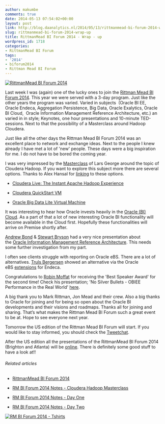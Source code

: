 ```yaml
---
author: makumbe
comments: true
date: 2014-05-13 07:54:02+00:00
layout: post
link: http://blog.daanalytics.nl/2014/05/13/rittmanmead-bi-forum-2014-wrap-up/
slug: rittmanmead-bi-forum-2014-wrap-up
title: RittmanMead BI Forum 2014 - Wrap - up
wordpress_id: 1718
categories:
- RittmanMead BI Forum
tags:
- '2014'
- biforum2014
- Rittman Mead BI Forum
---
```


[![RittmanMead BI Forum 2014](http://obibb.files.wordpress.com/2014/05/bf8db-bi-forum-680x338-no-logo.png)](http://www.rittmanmead.com/2014/04/final-timetable-and-agenda-for-the-brighton-and-atlanta-bi-forums-may-2014/)

Last week I was (again) one of the lucky ones to join the [Rittman Mead BI Forum 2014](http://www.rittmanmead.com/2014/05/rm-bi-forum-2014-brighton-is-a-wrap-now-on-to-atlanta/). This year we were served with a 3-day program. Just like the other years the program was varied. Varied in subjects  (Oracle BI EE, Oracle Endeca, Aggregation Persistence, Big Data, Oracle Exalytics, Oracle BI Cloud,  Oracle Information Management Reference Architecture, etc.) an varied in in style; Keynotes, one hour presentations and 10-minute TED-sessions. Next to that the possibility of a Masterclass around Hadoop Cloudera.

Just like all the other days the Rittman Mead BI Forum 2014 was an excellent place to network and exchange ideas. Next to the people I knew already I have met a lot of 'new' people. These days were a big inspiration for me. I do not have to be bored the coming year.

I was very impressed by the [Masterclass](http://obibb.wordpress.com/2014/05/08/rm-bi-forum-2014-notes-cloudera-hadoop-masterclass/) of Lars George around the topic of Cloudera Hadoop. If you want to explore this subject more there are several options. Thanks to Alex Hansal for [linking](http://blog.cloudera.com/blog/2014/04/cloudera-live/) to these options.



	
  * [Cloudera Live: The Instant Apache Hadoop Experience](http://blog.cloudera.com/blog/2014/04/cloudera-live/)

	
  * [Cloudera QuickStart VM](http://www.cloudera.com/content/support/en/downloads/download-components/download-products.html?productID=F6mO278Rvo)

	
  * [Oracle Big Data Lite Virtual Machine](http://www.oracle.com/technetwork/database/bigdata-appliance/oracle-bigdatalite-2104726.html#download_bdalite)


It was interesting to hear how Oracle invests heavily in the [Oracle (BI) Cloud](https://cloud.oracle.com/business_intelligence). As a part of that a lot of new interesting Oracle BI functionality will become available in the Cloud first. Hopefully these functionalities will arrive on Premise shortly after.

[Andrew Bond](https://www.linkedin.com/pub/andrew-bond/3/693/4a2) & [Stewart Bryson](http://www.rittmanmead.com/author/stewart-bryson/) had a very nice presentation about the [Oracle Information Management Reference Architecture](http://www.oracle.com/technetwork/topics/entarch/articles/info-mgmt-big-data-ref-arch-1902853.pdf). This needs some further investigation from my part.

I often see clients struggle with reporting on Oracle eBS. There are a lot of alternatives. [Truls Bergersen](https://twitter.com/trulsbergersen) showed an alternative via the Oracle eBS [extensions](https://www.youtube.com/watch?v=B_WJzR46ek0&list=PLEOdbv_Kaxnuz04M7neeMnNc9nseQioKS) for Endeca.

Congratulations to [Robin Moffat](https://twitter.com/rmoff) for receiving the 'Best Speaker Award' for the second time! Check his presentation; 'No Silver Bullets - OBIEE Performance in the Real World' [here](http://www.slideshare.net/themoff/no-silver-bullets-obiee-performance-in-the-real-world-rittman-mead-bi-forum-2014).

A big thank you to Mark Rittman, Jon Mead and their crew. Also a big thanks to Oracle for joining and for being so open about the Oracle BI developments and their visions and roadmaps. Thanks all for joining and sharing. That’s what makes the Rittman Mead BI Forum such a great event to be at. Hope to see everyone next year.

Tomorrow the US edition of the Rittman Mead BI Forum will start. If you would like to stay informed, you should check the [Tweetchat](http://tweetchat.com/room/biforum2014).

After the US edition all the presentations of the RittmanMead BI Forum 2014 (Brighton and Atlanta) will be [online](http://www.rittmanmead.com/blog). There is definitely some good stuff to have a look at!!


###### Related articles





	
  * [RittmanMead BI Forum 2014](http://obibb.wordpress.com/2014/05/07/rittmanmead-bi-forum-2014/)

	
  * [RM BI Forum 2014 Notes - Cloudera Hadoop Masterclass](http://obibb.wordpress.com/2014/05/08/rm-bi-forum-2014-notes-cloudera-hadoop-masterclass/)

	
  * [RM BI Forum 2014 Notes - Day One](http://obibb.wordpress.com/2014/05/09/rm-bi-forum-2014-notes-day-i/)

	
  * [RM BI Forum 2014 Notes - Day Two](http://obibb.wordpress.com/2014/05/12/rm-bi-forum-2014-notes-day-ii/)


[![RM BI Forum 2014 - Tshirts](http://obibb.files.wordpress.com/2014/05/rm-bi-forum-2014-tshirts.png?w=300)](http://obibb.files.wordpress.com/2014/05/rm-bi-forum-2014-tshirts.png)
